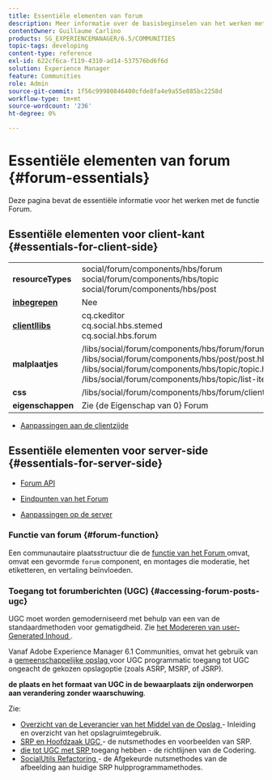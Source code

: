 ```yaml
---
title: Essentiële elementen van forum
description: Meer informatie over de basisbeginselen van het werken met de functie Forum in Adobe Experience Manager Communities.
contentOwner: Guillaume Carlino
products: SG_EXPERIENCEMANAGER/6.5/COMMUNITIES
topic-tags: developing
content-type: reference
exl-id: 622cf6ca-f119-4310-ad14-537576bd6f6d
solution: Experience Manager
feature: Communities
role: Admin
source-git-commit: 1f56c99980846400cfde8fa4e9a55e885bc2258d
workflow-type: tm+mt
source-wordcount: '236'
ht-degree: 0%

---
```


# Essentiële elementen van forum {#forum-essentials}

Deze pagina bevat de essentiële informatie voor het werken met de functie Forum.

## Essentiële elementen voor client-kant {#essentials-for-client-side}

<table>
 <tbody>
  <tr>
   <td> <strong> resourceTypes </strong></td>
   <td>social/forum/components/hbs/forum<br /> social/forum/components/hbs/topic<br /> social/forum/components/hbs/post</td>
  </tr>
  <tr>
   <td> <a href="scf.md#add-or-include-a-communities-component"><strong> inbegrepen </strong></a></td>
   <td>Nee</td>
  </tr>
  <tr>
   <td> <a href="clientlibs.md"><strong> clientllibs </strong></a></td>
   <td>cq.ckeditor<br /> cq.social.hbs.stemed<br /> cq.social.hbs.forum</td>
  </tr>
  <tr>
   <td> <strong> malplaatjes </strong></td>
   <td> /libs/social/forum/components/hbs/forum/forum.hbs<br /> /libs/social/forum/components/hbs/post/post.hbs<br /> /libs/social/forum/components/hbs/topic/topic.hbs<br /> /libs/social/forum/components/hbs/topic/list-item.hbs<br /> </td>
  </tr>
  <tr>
   <td> <strong> css </strong></td>
   <td> /libs/social/forum/components/hbs/forum/clientlibs/forum.css</td>
  </tr>
  <tr>
   <td><strong> eigenschappen</strong></td>
   <td>Zie {de Eigenschap van 0} Forum </a><a href="forum.md"></td>
  </tr>
 </tbody>
</table>

* [Aanpassingen aan de clientzijde](client-customize.md)

## Essentiële elementen voor server-side {#essentials-for-server-side}

* [ Forum API ](https://developer.adobe.com/experience-manager/reference-materials/6-5/javadoc/com/adobe/cq/social/forum/client/api/package-summary.html)

* [ Eindpunten van het Forum ](https://developer.adobe.com/experience-manager/reference-materials/6-5/javadoc/com/adobe/cq/social/forum/client/endpoints/package-summary.html)

* [Aanpassingen op de server](server-customize.md)

### Functie van forum {#forum-function}

Een communautaire plaatsstructuur die de [ functie van het Forum ](functions.md#forum-function) omvat, omvat een gevormde `forum` component, en montages die moderatie, het etiketteren, en vertaling beïnvloeden.

### Toegang tot forumberichten (UGC) {#accessing-forum-posts-ugc}

UGC moet worden gemoderniseerd met behulp van een van de standaardmethoden voor gematigdheid.
Zie [ het Modereren van user-Generated Inhoud ](moderate-ugc.md).

Vanaf Adobe Experience Manager 6.1 Communities, omvat het gebruik van a [ gemeenschappelijke opslag ](working-with-srp.md) voor UGC programmatic toegang tot UGC ongeacht de gekozen opslagoptie (zoals ASRP, MSRP, of JSRP).

**de plaats en het formaat van UGC in de bewaarplaats zijn onderworpen aan verandering zonder waarschuwing**.

Zie:

* [ Overzicht van de Leverancier van het Middel van de Opslag ](srp.md) - Inleiding en overzicht van het opslagruimtegebruik.
* [ SRP en Hoofdzaak UGC ](srp-and-ugc.md) - de nutsmethodes en voorbeelden van SRP.
* [ die tot UGC met SRP ](accessing-ugc-with-srp.md) toegang hebben - de richtlijnen van de Codering.
* [ SocialUtils Refactoring ](socialutils.md) - de Afgekeurde nutsmethodes van de afbeelding aan huidige SRP hulpprogrammamethodes.
